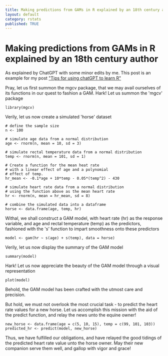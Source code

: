 ```yaml
---
title: Making predictions from GAMs in R explained by an 18th century author 
layout: default
category: rstats
published: TRUE
---
```


# Making predictions from GAMs in R explained by an 18th century author 

As explained by ChatGPT with some minor edits by me. This post is an example for my post ["Tips for using chatGPT to learn R"](https://www.seascapemodels.org/rstats/2023/04/07/using-chatgpt-to-learn-R.html) 

Pray, let us first summon the mgcv package, that we may avail ourselves of its functions in our quest to fashion a GAM.
Hark! Let us summon the 'mgcv' package

```
library(mgcv)
```
Verily, let us now create a simulated 'horse' dataset

```
# define the sample size
n <- 100

# simulate age data from a normal distribution
age <- rnorm(n, mean = 10, sd = 3)

# simulate rectal temperature data from a normal distribution
temp <- rnorm(n, mean = 101, sd = 1)

# Create a function for the mean heat rate
# with a linear effect of age and a polynomial
# effect of temp. 
hr_mean <- -0.1*age + 10*temp - 0.05*(temp^2) - 430

# simulate heart rate data from a normal distribution
# using the function above as the mean heart rate
hr <- rnorm(n, mean = hr_mean, sd = 8)

# combine the simulated data into a dataframe
horse <- data.frame(age, temp, hr)
```

Withal, we shall construct a GAM model, with heart rate (hr) as the response variable,  and age and rectal temperature (temp) as the predictors, fashioned with the 's' function to impart smoothness onto these predictors

```
model <- gam(hr ~ s(age) + s(temp), data = horse)
```

Verily, let us now display the summary of the GAM model

```
summary(model)
```

Hark! Let us now appreciate the beauty of the GAM model through a visual representation

```
plot(model)
```

Behold, the GAM model has been crafted with the utmost care and precision.

But hold, we must not overlook the most crucial task - to predict the heart rate values for a new horse. Let us accomplish this mission with the aid of the predict function, and relay the news unto the equine owner!

```
new_horse <- data.frame(age = c(5, 10, 15), temp = c(99, 101, 103))
predicted_hr <- predict(model, new_horse)
```

Thus, we have fulfilled our obligations, and have relayed the good tidings of the predicted heart rate value unto the horse owner. May their new companion serve them well, and gallop with vigor and grace!